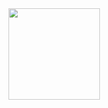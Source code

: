 <img height="180em" src="[https://github-readme-stats.vercel.app/api?username=kakarot2905&show_icons=true&hide_border=true&&count_private=true&include_all_commits=true](https://github-readme-stats.vercel.app/api?username=2905&show_icons=true&hide_border=true&&count_private=true&include_all_commits=true)" />
